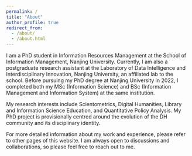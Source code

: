 ```yaml
---
permalink: /
title: "About"
author_profile: true
redirect_from: 
  - /about/
  - /about.html
---
```


I am a PhD student in Information Resources Management at the School of Information Management, Nanjing University. Currently, I am also a postgraduate research assistant at the Laboratory of Data Intelligence and Interdisciplinary Innovation, Nanjing University, an affiliated lab to the school. Before pursuing my PhD degree at Nanjing University in 2022, I completed both my MSc (Information Science) and BSc (Information Management and Information System) at the same institution.

My research interests include Scientometrics, Digital Humanities, Library and Information Science Education, and Quantitative Policy Analysis. My PhD project is provisionally centred around the evolution of the DH community and its disciplinary identity.

For more detailed information about my work and experience, please refer to other pages of this website. I am always open to discussions and collaborations, so please feel free to reach out to me.
